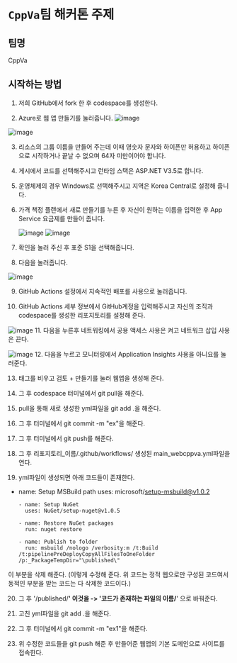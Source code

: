 # ` CppVa `팀 해커톤 주제

## 팀명

CppVa

## 시작하는 방법

1. 저희 GitHub에서 fork 한 후 codespace를 생성한다.
   
2. Azure로 웹 앱 만들기를 눌러줍니다.
![image](https://github.com/hackersground-kr/cppva/assets/74394824/fe6f9812-ce7d-4d23-a578-0506cdcb4d8d)

![image](https://github.com/hackersground-kr/cppva/assets/74394824/ff1f38b1-ea1f-4e19-ae12-d2aaa5bc2aad)

3. 리소스의 그룹 이름을 만들어 주는데 이때 영숫자 문자와 하이픈만 허용하고 하이픈으로 시작하거나 끝날 수 없으며 64자 미만이어야 합니다.

4. 게시에서 코드를 선택해주시고 런타임 스택은 ASP.NET V3.5로 합니다.

5. 운영체제의 경우 Windows로 선택해주시고 지역은 Korea Central로 설정해 줍니다.

6. 가격 책정 플랜에서 새로 만들기를 누른 후 자신이 원하는 이름을 입력한 후 App Service 요금제를 만들어 줍니다. 

   ![image](https://github.com/hackersground-kr/cppva/assets/74394824/dd30bdc0-f64a-4995-96b2-072cdd9b3478)
   ![image](https://github.com/hackersground-kr/cppva/assets/74394824/3839a90c-3017-41c4-ad1f-dfd0aeb64ea5)

7. 확인을 눌러 주신 후 표준 S1을 선택해줍니다.

8. 다음을 눌러줍니다.

![image](https://github.com/hackersground-kr/cppva/assets/74394824/a5b485c4-876d-48ec-8def-648551132f9e)

9. GitHub Actions 설정에서 지속적인 배포를 사용으로 눌러줍니다.

10. GitHub Actions 세부 정보에서 GitHub계정을 입력해주시고 자신의 조직과 codespace를 생성한
    리포지토리를 설정해 준다.

 ![image](https://github.com/hackersground-kr/cppva/assets/74394824/d0794e0b-35f5-4779-b402-c61df084f428)
11. 다음을 누른후 네트워킹에서 공용 액세스 사용은 켜고 네트워크 삽입 사용은 끈다.

 ![image](https://github.com/hackersground-kr/cppva/assets/74394824/df51e27e-6193-43dc-af77-1db21967f3ca)
12. 다음을 누르고 모니터링에서 Application Insights 사용을 아니요를 눌러준다.

13. 태그를 비우고 검토 + 만들기를 눌러 웹앱을 생성해 준다.

14. 그 후 codespace 터미널에서 git pull을 해준다.

15.  pull을 통해 새로 생성한 yml파일을 git add .을 해준다.
  
16. 그 후 터미널에서 git commit -m "ex"을 해준다.

17. 그 후 터미널에서 git push를 해준다.
   
18. 그 후 리포지토리_이름/.github/workflows/ 생성된 main_webcppva.yml파일을 연다.
 
19. yml파일이 생성되면 아래 코드들이 존재한다.

- name: Setup MSBuild path
        uses: microsoft/setup-msbuild@v1.0.2

      - name: Setup NuGet
        uses: NuGet/setup-nuget@v1.0.5

      - name: Restore NuGet packages
        run: nuget restore

      - name: Publish to folder
        run: msbuild /nologo /verbosity:m /t:Build /t:pipelinePreDeployCopyAllFilesToOneFolder /p:_PackageTempDir="\published\"

이 부분을 삭제 해준다. (이렇게 수정해 준다. 위 코드는 정적 웹으로만 구성된 코드여서 동적인 부분을 받는 코드는 다 삭제한 코드이다.)

20. 그 후 '/published/**'  이것을 -> '코드가 존재하는 파일의 이름/**' 으로 바꿔준다.

21. 고친 yml파일을 git add .을 해준다.
  
22. 그 후 터미널에서 git commit -m "ex1"을 해준다.

23. 위 수정한 코드들을 git push 해준 후 만들어준 웹앱의 기본 도메인으로 사이트를 접속한다.
